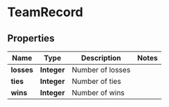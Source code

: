 
# TeamRecord

## Properties
Name | Type | Description | Notes
------------ | ------------- | ------------- | -------------
**losses** | **Integer** | Number of losses | 
**ties** | **Integer** | Number of ties | 
**wins** | **Integer** | Number of wins | 



